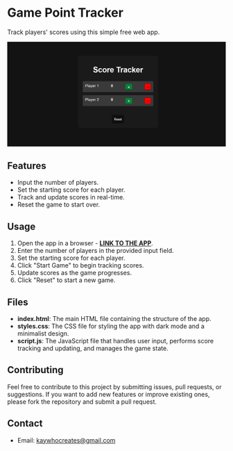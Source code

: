 # Game Point Tracker

Track players' scores using this simple free web app.

[![App Image](Non-App/App%20Image.png)](https://kay-who-codes.github.io/Game-Point-Tracker/)

## Features

- Input the number of players.
- Set the starting score for each player.
- Track and update scores in real-time.
- Reset the game to start over.

## Usage

1. Open the app in a browser - **[LINK TO THE APP](https://kay-who-codes.github.io/Game-Point-Tracker)**.
2. Enter the number of players in the provided input field.
3. Set the starting score for each player.
4. Click "Start Game" to begin tracking scores.
5. Update scores as the game progresses.
6. Click "Reset" to start a new game.

## Files

- **index.html**: The main HTML file containing the structure of the app.
- **styles.css**: The CSS file for styling the app with dark mode and a minimalist design.
- **script.js**: The JavaScript file that handles user input, performs score tracking and updating, and manages the game state.

## Contributing

Feel free to contribute to this project by submitting issues, pull requests, or suggestions. If you want to add new features or improve existing ones, please fork the repository and submit a pull request.

## Contact

- Email: [kaywhocreates@gmail.com](mailto:kaywhocreates@gmail.com)
